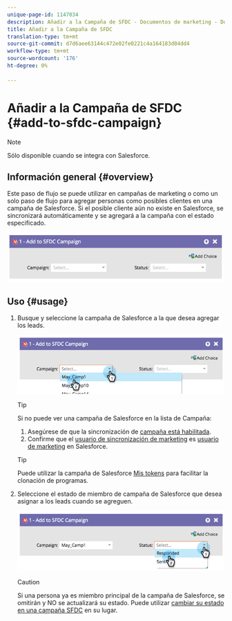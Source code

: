 ```yaml
---
unique-page-id: 1147034
description: Añadir a la Campaña de SFDC - Documentos de marketing - Documentación del producto
title: Añadir a la Campaña de SFDC
translation-type: tm+mt
source-git-commit: d7d6aee63144c472e02fe0221c4a164183d04dd4
workflow-type: tm+mt
source-wordcount: '176'
ht-degree: 0%

---
```



# Añadir a la Campaña de SFDC {#add-to-sfdc-campaign}

>[!NOTE]
>
>Sólo disponible cuando se integra con Salesforce.

## Información general {#overview}

Este paso de flujo se puede utilizar en campañas de marketing o como un solo paso de flujo para agregar personas como posibles clientes en una campaña de Salesforce. Si el posible cliente aún no existe en Salesforce, se sincronizará automáticamente y se agregará a la campaña con el estado especificado.

![](assets/image2014-9-22-15-3a43-3a36.png)

## Uso {#usage}

1. Busque y seleccione la campaña de Salesforce a la que desea agregar los leads.

   ![](assets/image2014-9-22-15-3a43-3a45.png)

   >[!TIP]
   >
   >Si no puede ver una campaña de Salesforce en la lista de Campaña:
   >
   >    
   >    
   >    1. Asegúrese de que la sincronización de [campaña está habilitada](../../../../product-docs/crm-sync/salesforce-sync/setup/optional-steps/enable-disable-campaign-sync.md).
   >    1. Confirme que el [usuario de sincronización de marketing](../../../../product-docs/crm-sync/salesforce-sync/setup/enterprise-unlimited-edition/step-2-of-3-create-a-salesforce-user-for-marketo-enterprise-unlimited.md) es [usuario de marketing](../../../../product-docs/crm-sync/salesforce-sync/setup/optional-steps/enable-disable-campaign-sync/make-marketo-sync-user-a-marketing-user.md) en Salesforce.


   >[!TIP]
   >
   >Puede utilizar la campaña de Salesforce [Mis tokens](../../../../product-docs/core-marketo-concepts/programs/tokens/managing-my-tokens.md) para facilitar la clonación de programas.

1. Seleccione el estado de miembro de campaña de Salesforce que desea asignar a los leads cuando se agreguen.

   ![](assets/image2014-9-22-15-3a45-3a2.png)

   >[!CAUTION]
   >
   >Si una persona ya es miembro principal de la campaña de Salesforce, se omitirán y NO se actualizará su estado. Puede utilizar [cambiar su estado en una campaña SFDC](change-status-in-sfdc-campaign.md) en su lugar.

